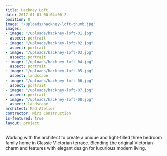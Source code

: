 ```yaml
---
title: Hackney Loft
date: 2017-01-01 00:04:00 Z
position: 0
image: "/uploads/hackney-loft-thumb.jpg"
images:
- image: "/uploads/hackney-loft-01.jpg"
  aspect: portrait 
- image: "/uploads/hackney-loft-02.jpg"
  aspect: portrait 
- image: "/uploads/hackney-loft-03.jpg"
  aspect: portrait 
- image: "/uploads/hackney-loft-04.jpg"
  aspect: portrait 
- image: "/uploads/hackney-loft-05.jpg"
  aspect: landscape
- image: "/uploads/hackney-loft-06.jpg"
  aspect: portrait 
- image: "/uploads/hackney-loft-07.jpg"
  aspect: portrait 
- image: "/uploads/hackney-loft-08.jpg"
  aspect: landscape
architect: Mad Atelier
contractor: Mirz Construction
is-featured: true
layout: project
---
```


Working with the architect to create a unique and light-filled three bedroom family home in Classic Victorian terrace. Blending the original Victorian charm and features with elegant design for luxurious modern living.